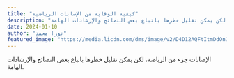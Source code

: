 ```yaml
---
title: "كيفية الوقاية من الإصابات الرياضية"
description: "الإصابات جزء من الرياضة، لكن يمكن تقليل خطرها باتباع بعض النصائح والإرشادات الهامة."
date: 2024-01-10
author: "نورا محمد"
featured_image: "https://media.licdn.com/dms/image/v2/D4D12AQFtItmDdOnJ8Q/article-cover_image-shrink_720_1280/article-cover_image-shrink_720_1280/0/1692178092428?e=2147483647&v=beta&t=yq9V2muaFZawY6kI4M9n4h40NxfaOLEBZ3TFASI1K5A"
---
```


الإصابات جزء من الرياضة، لكن يمكن تقليل خطرها باتباع بعض النصائح والإرشادات الهامة.
